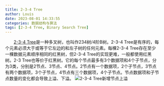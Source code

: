 ```yaml
---
title: 2-3-4 Tree
author: Louis
date: 2023-08-01 14:33:55
categories: 数据结构与算法
tags: [2-3-4 Tree, Binary Search Tree]
---
```


&emsp;&emsp;[2-3-4 Tree](https://en.wikipedia.org/wiki/2%E2%80%933%E2%80%934_tree)是一种多叉树，也叫作234树/4阶B树。2-3-4 Tree是有序的，每个元素必须大于或等于它左边的和左子树的任何元素。每棵2-3-4 Tree存在至少一棵数据元素顺序相同的红黑树，但2-3-4 Tree的实现更难，一般都使用红黑树。2-3 Tree也等价于红黑树。它的每个节点最多有3个数据项和4个子节点，分为3类，分别是2节点、3节点、4节点。2节点有一个数据项，2个子节点，3节点有两个数据项，3个子节点，4节点有三个数据项，4个子节点。节点数据项和子节点数量的变化都会导致上溢、下溢。
![2-3-4 Tree新增节点上溢](https://www.goodserendipity.com/asserts/data-structures-and-algorithms/2-3-4%20Tree.png)
